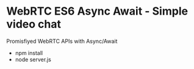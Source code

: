 # WebRTC ES6 Async Await - Simple video chat 
Promisfiyed WebRTC APIs with Async/Await

- npm install
- node server.js

